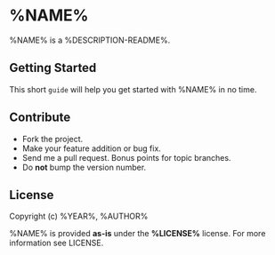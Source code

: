 %NAME%
============
%NAME% is a %DESCRIPTION-README%.

Getting Started
---------------
This short `guide` will help you get started with %NAME% in no time.

Contribute
----------
* Fork the project.
* Make your feature addition or bug fix.
* Send me a pull request. Bonus points for topic branches.
* Do **not** bump the version number.

License
-------
Copyright (c) %YEAR%, %AUTHOR%

%NAME% is provided **as-is** under the **%LICENSE%** license. For more information see LICENSE.
